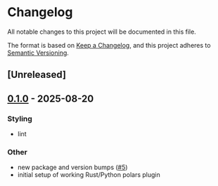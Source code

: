 # Changelog

All notable changes to this project will be documented in this file.

The format is based on [Keep a Changelog](https://keepachangelog.com/en/1.0.0/),
and this project adheres to [Semantic Versioning](https://semver.org/spec/v2.0.0.html).

## [Unreleased]

## [0.1.0](https://github.com/lmmx/polars-genson/releases/tag/genson-cli-v0.1.0) - 2025-08-20

### <!-- 8 -->Styling

- lint

### <!-- 9 -->Other

- new package and version bumps ([#5](https://github.com/lmmx/polars-genson/pull/5))
- initial setup of working Rust/Python polars plugin
